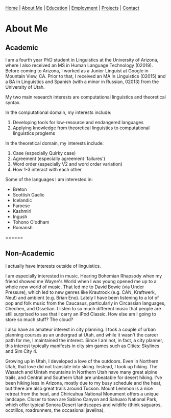 [Home](index.md) | [About Me](aboutme.md) | [Education](education.md) | [Employment](employment.md) | [Projects](projects.md) | [Contact](contact.md)

# About Me

## Academic

I am a fourth year PhD student in Linguistics at the University of Arizona, where I also received an MS in Human Language Technology (02019). Before coming to Arizona, I worked as a Junior Linguist at Google in Mountain View, CA. Prior to that, I received an MA in Linguistics (02015) and a BA in Linguistics and Spanish (with a minor in Russian, 02013) from the University of Utah.

My two main research interests are computational linguistics and theoretical syntax.  

In the computational domain, my interests include:
1. Developing tools for low-resource and endangered languages
2. Applying knowledge from theoretical linguistics to computational linguistics proglems

In the theoretical domain, my interests include:
1. Case (especially Quirky case)
2. Agreement (especially agreement 'failures')
3. Word order (especially V2 and word order variation)
4. How 1-3 interact with each other

Some of the languages I am interested in:
- Breton
- Scottish Gaelic
- Icelandic
- Faroese
- Kashmiri
- Ingush
- Tohono O'odham
- Romansh  

======

## Non-Academic

I actually have interests outside of linguistics.  

I am especially interested in music. Hearing Bohemian Rhapsody when my friend showed me Wayne's World when I was young opened me up to a whole new world of music. That led me to David Bowie (via Under Pressure), which led to new genres like Krautrock (e.g. CAN, Kraftwerk, Neu!) and ambient (e.g. Brian Eno). Lately I have been listening to a lot of pop and folk music from the Caucasus, particularly in Circassian languages, Chechen, and Ossetian. I listen to so much different music that people are still surprised to see that I carry an iPod Classic. How else am I going to store so much stuff? The cloud?   

I also have an amateur interest in city planning. I took a couple of urban planning courses as an undergrad at Utah, and while it wasn't the career path for me, I maintained the interest. Since I am not, in fact, a city planner, this interest typically manifests in city sim games such as Cities: Skylines and Sim City 4.  

Growing up in Utah, I developed a love of the outdoors. Even in Northern Utah, that love did not translate into skiing. Instead, I took up hiking. The Wasatch and Uintah mountains in Northern Utah have many great alpine trails, and Central and Southern Utah are unbeatable for desert hiking. I've been hiking less in Arizona, mostly due to my busy schedule and the heat, but there are also great trails around Tucson. Mount Lemmon is a nice retreat from the heat, and Chiricahua National Monument offers a unique landcape. Closer to town are Sabino Canyon and Sahuaro National Park, which offer typical Sonora Desert landscapes and wildlife (think saguaros, ocotillos, roadrunners, the occasional javelina).  

 
